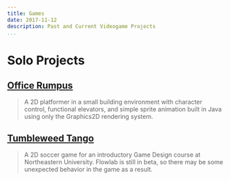 ```yaml
---
title: Games
date: 2017-11-12
description: Past and Current Videogame Projects
...
```


# Solo Projects

## [Office Rumpus](https://github.com/ThoseGrapefruits/Office-Rumpus)
> A 2D platformer in a small building environment with character control, functional elevators, and simple sprite animation built in Java using only the Graphics2D rendering system.

## [Tumbleweed Tango](http://www.flowlab.io/game/play/103175)
> A 2D soccer game for an introductory Game Design course at Northeastern University. Flowlab is still in beta, so there may be some unexpected behavior in the game as a result.
